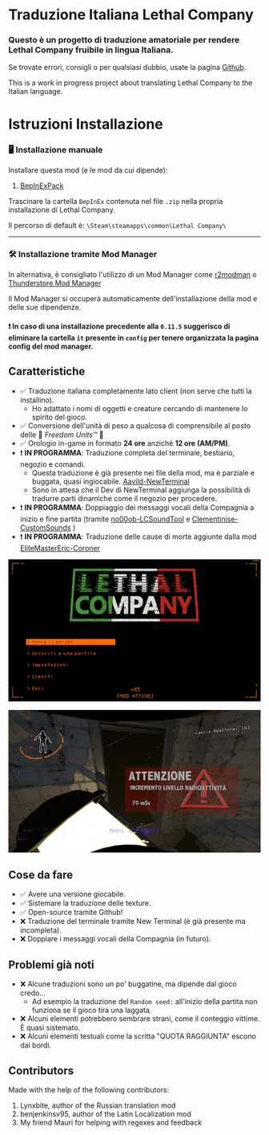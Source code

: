# Traduzione Italiana Lethal Company

### Questo è un progetto di traduzione amatoriale per rendere Lethal Company fruibile in lingua Italiana.

Se trovate errori, consigli o per qualsiasi dubbio, usate la pagina [Github](https://github.com/Macapple96/Traduzione-Lethal-Company).

This is a work in progress project about translating Lethal Company to the Italian language.

# Istruzioni Installazione

### 🖥️ Installazione manuale
Installare questa mod (e le mod da cui dipende):

1. [BepInExPack](https://thunderstore.io/c/lethal-company/p/BepInEx/BepInExPack/)

Trascinare la cartella `BepInEx` contenuta nel file `.zip` nella propria installazione di Lethal Company.

Il percorso di default è: `\Steam\steamapps\common\Lethal Company\`

---

### 🛠️ Installazione tramite Mod Manager

In alternativa, è consigliato l'utilizzo di un Mod Manager come [r2modman](https://thunderstore.io/c/lethal-company/p/ebkr/r2modman/) o [Thunderstore Mod Manager](https://www.overwolf.com/app/Thunderstore-Thunderstore_Mod_Manager)

Il Mod Manager si occuperà automaticamente dell'installazione della mod e delle sue dipendenze.

#### ❗ In caso di una installazione precedente alla `0.11.5` suggerisco di eliminare la cartella `it` presente in `config` per tenere organizzata la pagina config del mod manager.

## Caratteristiche
- ✅ Traduzione italiana completamente lato client (non serve che tutti la installino).
	- Ho adattato i nomi di oggetti e creature cercando di mantenere lo spirito del gioco.
- ✅ Conversione dell'unità di peso a qualcosa di comprensibile al posto delle 🦅 *Freedom Units™* 🦅 
- ✅ Orologio in-game in formato **24 ore** anziché **12 ore (AM/PM)**.
- ❗ **IN PROGRAMMA**: Traduzione completa del terminale, bestiario, negozio e comandi.
	- Questa traduzione è già presente nei file della mod, ma è parziale e buggata, quasi ingiocabile. [Aavild-NewTerminal](https://thunderstore.io/c/lethal-company/p/Aavild/NewTerminal/)
	- Sono in attesa che il Dev di NewTerminal aggiunga la possibilità di tradurre parti dinamiche come il negozio per procedere.
- ❗ **IN PROGRAMMA**: Doppiaggio dei messaggi vocali della Compagnia a inizio e fine partita (tramite [no00ob-LCSoundTool](https://thunderstore.io/c/lethal-company/p/no00ob/LCSoundTool/) e [Clementinise-CustomSounds](https://thunderstore.io/c/lethal-company/p/Clementinise/CustomSounds/) )
- ❗ **IN PROGRAMMA**: Traduzione delle cause di morte aggiunte dalla mod [EliteMasterEric-Coroner](https://thunderstore.io/c/lethal-company/p/EliteMasterEric/Coroner/)

![Anteprima Traduzione Menu](https://raw.githubusercontent.com/Macapple96/Traduzione-Lethal-Company/master/Italian%20Translation/Other%20Assets/menu.webp?raw=true)

![Anteprima Traduzione Apparatus/Reattore](https://raw.githubusercontent.com/Macapple96/Traduzione-Lethal-Company/master/Italian%20Translation/Other%20Assets/teaser_apparatus.webp?raw=true)

## Cose da fare

- ✅ Avere una versione giocabile.
- ✅ Sistemare la traduzione delle texture.
- ✅ Open-source tramite Github!
- ❌ Traduzione del terminale tramite New Terminal (è già presente ma incompleta).
- ❌ Doppiare i messaggi vocali della Compagnia (in futuro).

## Problemi già noti

- ❌ Alcune traduzioni sono un po' buggatine, ma dipende dal gioco credo...
	- Ad esempio la traduzione del `Random seed:` all'inizio della partita non funziona se il gioco tira una laggata.
- ❌ Alcuni elementi potrebbero sembrare strani, come il conteggio vittime. È quasi sistemato.
- ❌ Alcuni elementi testuali come la scritta "QUOTA RAGGIUNTA" escono dai bordi.

## Contributors

Made with the help of the following contributors:

1. Lynxbite, author of the Russian translation mod
2. benjenkinsv95, author of the Latin Localization mod
3. My friend Mauri for helping with regexes and feedback